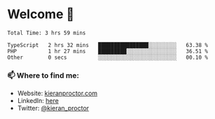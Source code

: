 # Welcome 🦘

<!--START_SECTION:waka-->

```text
Total Time: 3 hrs 59 mins

TypeScript   2 hrs 32 mins   ████████████████░░░░░░░░░   63.38 %
PHP          1 hr 27 mins    █████████░░░░░░░░░░░░░░░░   36.51 %
Other        0 secs          ░░░░░░░░░░░░░░░░░░░░░░░░░   00.10 %
```

<!--END_SECTION:waka-->

### 📫 Where to find me:

-   Website: [kieranproctor.com](https://kieranproctor.com/)
-   LinkedIn: [here](https://www.linkedin.com/in/kieran-proctor-086b5a159/)
-   Twitter: [@kieran_proctor](https://twitter.com/kieran_proctor)
